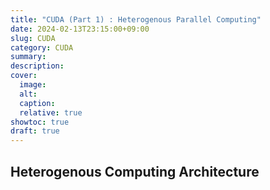 ```yaml
---
title: "CUDA (Part 1) : Heterogenous Parallel Computing"
date: 2024-02-13T23:15:00+09:00
slug: CUDA
category: CUDA
summary:
description:
cover:
  image: 
  alt:
  caption:
  relative: true
showtoc: true
draft: true
---
```


## Heterogenous Computing Architecture

